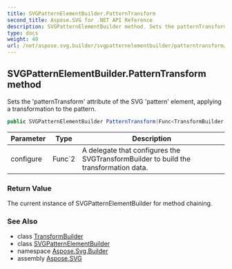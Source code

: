 ```yaml
---
title: SVGPatternElementBuilder.PatternTransform
second_title: Aspose.SVG for .NET API Reference
description: SVGPatternElementBuilder method. Sets the patternTransform attribute of the SVG pattern element applying a transformation to the pattern
type: docs
weight: 40
url: /net/aspose.svg.builder/svgpatternelementbuilder/patterntransform/
---
```

## SVGPatternElementBuilder.PatternTransform method

Sets the 'patternTransform' attribute of the SVG 'pattern' element, applying a transformation to the pattern.

```csharp
public SVGPatternElementBuilder PatternTransform(Func<TransformBuilder, TransformBuilder> configure)
```

| Parameter | Type | Description |
| --- | --- | --- |
| configure | Func`2 | A delegate that configures the SVGTransformBuilder to build the transformation data. |

### Return Value

The current instance of SVGPatternElementBuilder for method chaining.

### See Also

* class [TransformBuilder](../../transformbuilder/)
* class [SVGPatternElementBuilder](../)
* namespace [Aspose.Svg.Builder](../../../aspose.svg.builder/)
* assembly [Aspose.SVG](../../../)
